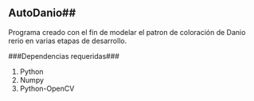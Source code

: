 ## AutoDanio##

Programa creado con el fin de modelar el patron de coloración de Danio rerio en varias etapas de desarrollo.

###Dependencias requeridas###

1. Python
2. Numpy
3. Python-OpenCV
